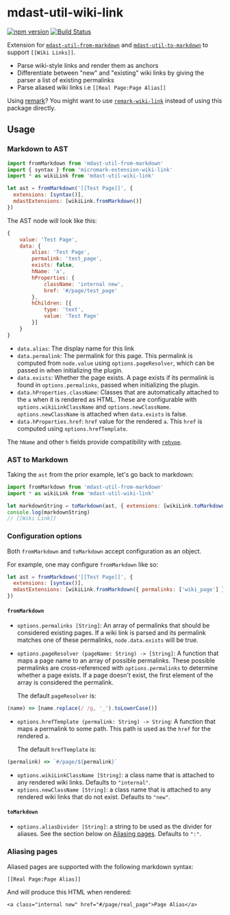 # mdast-util-wiki-link

[![npm version](https://badge.fury.io/js/mdast-util-wiki-link.svg)](https://badge.fury.io/js/mdast-util-wiki-link) [![Build Status](https://travis-ci.org/landakram/mdast-util-wiki-link.svg?branch=master)](https://travis-ci.org/landakram/mdast-util-wiki-link)

Extension for [`mdast-util-from-markdown`](https://github.com/syntax-tree/mdast-util-from-markdown) and
[`mdast-util-to-markdown`](https://github.com/syntax-tree/mdast-util-to-markdown) to support `[[Wiki Links]]`.

* Parse wiki-style links and render them as anchors
* Differentiate between "new" and "existing" wiki links by giving the parser a list of existing permalinks
* Parse aliased wiki links i.e `[[Real Page:Page Alias]]`

Using [remark](https://github.com/remarkjs/remark)? You might want to use 
[`remark-wiki-link`](https://github.com/landakram/remark-wiki-link) instead of using this package directly.

## Usage

### Markdown to AST

```javascript
import fromMarkdown from 'mdast-util-from-markdown'
import { syntax } from 'micromark-extension-wiki-link'
import * as wikiLink from 'mdast-util-wiki-link'

let ast = fromMarkdown('[[Test Page]]', {
  extensions: [syntax()],
  mdastExtensions: [wikiLink.fromMarkdown()]
})
```

The AST node will look like this:

```javascript
{
    value: 'Test Page',
    data: {
        alias: 'Test Page',
        permalink: 'test_page',
        exists: false,
        hName: 'a',
        hProperties: {
            className: 'internal new',
            href: '#/page/test_page'
        },
        hChildren: [{
            type: 'text',
            value: 'Test Page'
        }]
    }
}
```

* `data.alias`: The display name for this link
* `data.permalink`: The permalink for this page. This permalink is computed from `node.value` using `options.pageResolver`, which can be passed in when initializing the plugin. 
* `data.exists`: Whether the page exists. A page exists if its permalink is found in `options.permalinks`, passed when initializing the plugin.
* `data.hProperties.className`: Classes that are automatically attached to the `a` when it is rendered as HTML. These are configurable with `options.wikiLinkClassName` and `options.newClassName`. `options.newClassName` is attached when `data.exists` is false.
* `data.hProperties.href`: `href` value for the rendered `a`. This `href` is computed using `options.hrefTemplate`.

The `hName` and other `h` fields provide compatibility with [`rehype`](https://github.com/rehypejs/rehype).

### AST to Markdown

Taking the `ast` from the prior example, let's go back to markdown:

```javascript
import fromMarkdown from 'mdast-util-from-markdown'
import * as wikiLink from 'mdast-util-wiki-link'

let markdownString = toMarkdown(ast, { extensions: [wikiLink.toMarkdown()] }).trim()
console.log(markdownString)
// [[Wiki Link]]
```

### Configuration options

Both `fromMarkdown` and `toMarkdown` accept configuration as an object.

For example, one may configure `fromMarkdown` like so:

```javascript
let ast = fromMarkdown('[[Test Page]]', {
  extensions: [syntax()],
  mdastExtensions: [wikiLink.fromMarkdown({ permalinks: ['wiki_page'] })] // <--
})
```

#### `fromMarkdown`

* `options.permalinks [String]`: An array of permalinks that should be considered existing pages. If a wiki link is parsed and its permalink matches one of these permalinks, `node.data.exists` will be true.
* `options.pageResolver (pageName: String) -> [String]`: A function that maps a page name to an array of possible permalinks. These possible permalinks are cross-referenced with `options.permalinks` to determine whether a page exists. If a page doesn't exist, the first element of the array is considered the permalink.

  The default `pageResolver` is:

```javascript
(name) => [name.replace(/ /g, '_').toLowerCase()]
```

* `options.hrefTemplate (permalink: String) -> String`: A function that maps a permalink to some path. This path is used as the `href` for the rendered `a`.

  The default `hrefTemplate` is:
  
```javascript
(permalink) => `#/page/${permalink}`
```

* `options.wikiLinkClassName [String]`: a class name that is attached to any rendered wiki links. Defaults to `"internal"`.
* `options.newClassName [String]`: a class name that is attached to any rendered wiki links that do not exist. Defaults to `"new"`.

#### `toMarkdown`

* `options.aliasDivider [String]`: a string to be used as the divider for aliases. See the section below on [Aliasing pages](#aliasing-pages). Defaults to `":"`.

### Aliasing pages

Aliased pages are supported with the following markdown syntax: 

```
[[Real Page:Page Alias]]
```

And will produce this HTML when rendered:

```
<a class="internal new" href="#/page/real_page">Page Alias</a>
```






